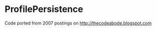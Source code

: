 ProfilePersistence
==================

Code ported from 2007 postings on http://thecodeabode.blogspot.com
